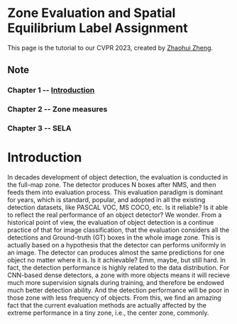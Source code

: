 # Zone Evaluation and Spatial Equilibrium Label Assignment

This page is the tutorial to our CVPR 2023, created by [Zhaohui Zheng](https://github.com/Zzh-tju).

## Note
### Chapter 1 -- [Introduction](https://github.com/Zzh-tju/SELA/blob/main/how-to-use.md#introduction)
### Chapter 2 -- Zone measures
### Chapter 3 -- SELA

# Introduction

In decades development of object detection, the evaluation is conducted in the full-map zone.
The detector produces N boxes after NMS, and then feeds them into evaluation process. 
This evaluation paradigm is dominant for years, which is standard, popular, and adopted in all the existing detection datasets, like PASCAL VOC, MS COCO, etc.
Is it reliable? Is it able to reflect the real performance of an object detector? We wonder.
From a historical point of view, the evaluation of object detection is a continue practice of that for image classification, that the evaluation considers all the detections and Ground-truth (GT) boxes in the whole image zone.
This is actually based on a hypothesis that the detector can performs uniformly in an image.
The detector can produces almost the same predictions for one object no matter where it is.
Is it achievable? Emm, maybe, but still hard.
In fact, the detection performance is highly related to the data distribution.
For CNN-based dense detectors, a zone with more objects means it will recieve much more supervision signals during training, and therefore be endowed much better detection ability.
And the detection performance will be poor in those zone with less frequency of objects.
From this, we find an amazing fact that the current evaluation methods are actually affected by the extreme performance in a tiny zone, i.e., the center zone, commonly.

